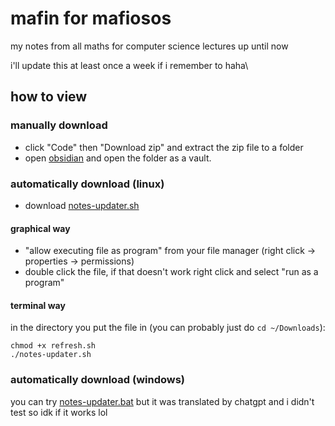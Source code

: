 # mafin for mafiosos
my notes from all maths for computer science lectures up until now

i'll update this at least once a week if i remember to haha\

## how to view
### manually download
- click "Code" then "Download zip" and extract the zip file to a folder
- open [obsidian](https://obsidian.md/) and open the folder as a vault.
### automatically download (linux)
- download [notes-updater.sh](https://github.com/gamemode-3/mafin-for-mafiosos/releases/download/v1.0.0/notes-updater.sh)
#### graphical way
- "allow executing file as program" from your file manager (right click -> properties -> permissions)
- double click the file, if that doesn't work right click and select "run as a program"
#### terminal way
in the directory you put the file in (you can probably just do `cd ~/Downloads`):
```
chmod +x refresh.sh
./notes-updater.sh
```
### automatically download (windows)
you can try [notes-updater.bat](https://github.com/gamemode-3/mafin-for-mafiosos/releases/download/v1.0.0/notes-updater.bat) but it was translated by chatgpt and i didn't test so idk if it works lol